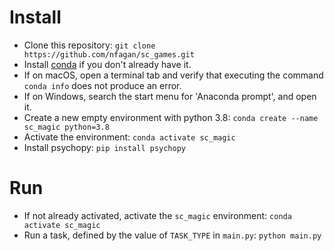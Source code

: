 # Install

* Clone this repository: `git clone https://github.com/nfagan/sc_games.git`
* Install [conda](https://www.anaconda.com/) if you don't already have it.
* If on macOS, open a terminal tab and verify that executing the command `conda info` does not produce an error.
* If on Windows, search the start menu for 'Anaconda prompt', and open it.
* Create a new empty environment with python 3.8: `conda create --name sc_magic python=3.8`
* Activate the environment: `conda activate sc_magic`
* Install psychopy: `pip install psychopy`

# Run

* If not already activated, activate the `sc_magic` environment: `conda activate sc_magic`
* Run a task, defined by the value of `TASK_TYPE` in `main.py`: `python main.py`
